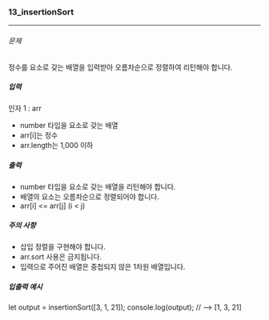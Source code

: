 ### 13_insertionSort

***

###### 문제 

정수를 요소로 갖는 배열을 입력받아 오름차순으로 정렬하여 리턴해야 합니다.

##### 입력

인자 1 : arr
- number 타입을 요소로 갖는 배열
- arr[i]는 정수
- arr.length는 1,000 이하

##### 출력

- number 타입을 요소로 갖는 배열을 리턴해야 합니다.
- 배열의 요소는 오름차순으로 정렬되어야 합니다.
- arr[i] <= arr[j] (i < j)

##### 주의 사항

- 삽입 정렬을 구현해야 합니다.
- arr.sort 사용은 금지됩니다.
- 입력으로 주어진 배열은 중첩되지 않은 1차원 배열입니다.

##### 입출력 예시

let output = insertionSort([3, 1, 21]);
console.log(output); // --> [1, 3, 21]